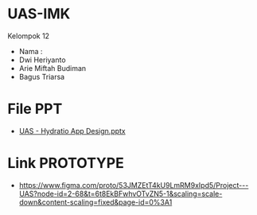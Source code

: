 # UAS-IMK

Kelompok 12
* Nama :
* Dwi Heriyanto
* Arie Miftah Budiman
* Bagus Triarsa

# File PPT
* [UAS - Hydratio App Design.pptx](https://github.com/user-attachments/files/16084215/UAS.-.Hydratio.App.Design.pptx)


# Link PROTOTYPE
* https://www.figma.com/proto/53JMZEtT4kU9LmRM9xIpd5/Project---UAS?node-id=2-68&t=6t8EkBFwhvOTvZN5-1&scaling=scale-down&content-scaling=fixed&page-id=0%3A1

      
